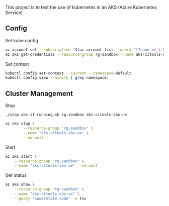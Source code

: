 This project is to test the use of kubernetes in an AKS (Azure Kubernetes Service)
## Config

Set kube.config

```bash
az account set --subscription "$(az account list --query "[?name == \`Sistemas - Non Production\`].id" -o tsv)"
az aks get-credentials --resource-group rg-sandbox --name aks-citools-sbx-ue
```

Set context

```bash
kubectl config set-context --current --namespace=default
kubectl config view --minify | grep namespace:
```

## Cluster Management

Stop

`./stop-aks-if-running.sh rg-sandbox aks-citools-sbx-ue`

```bash
az aks stop \
		--resource-group "rg-sandbox" \
		--name "aks-citools-sbx-ue" \
		--no-wait
```

Start

```bash
az aks start \
	--resource-group "rg-sandbox" \
	--name "aks-citools-sbx-ue" --no-wait
```

Get status

```bash
az aks show \
	--resource-group "rg-sandbox" \
	--name "aks-citools-sbx-ue" \
	--query "powerState.code" -o tsv
```
